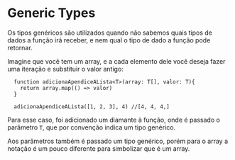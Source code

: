 # Generic Types

Os tipos genéricos são utilizados quando não sabemos quais tipos de dados a função irá receber, e nem qual o tipo de dado a função pode retornar.

Imagine que você tem um array, e a cada elemento dele você deseja fazer uma iteração e substituir o valor antigo:

```
  function adicionaApendiceALista<T>(array: T[], valor: T){
    return array.map(() => valor)
  }

  adicionaApendiceALista([1, 2, 3], 4) //[4, 4, 4,]
```

Para esse caso, foi adicionado um diamante à função, onde é passado o parâmetro ```T```, que por convenção indica um tipo genérico.

Aos parâmetros também é passado um tipo genérico, porém para o array a notação é um pouco diferente para simbolizar que é um array.